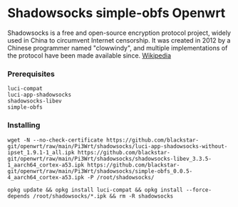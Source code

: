 # Shadowsocks simple-obfs Openwrt

Shadowsocks is a free and open-source encryption protocol project, widely used in China to circumvent Internet censorship. It was created in 2012 by a Chinese programmer named "clowwindy", and multiple implementations of the protocol have been made available since. [Wikipedia](https://en.wikipedia.org/wiki/Shadowsocks)

### Prerequisites

```
luci-compat
luci-app-shadowsocks
shadowsocks-libev
simple-obfs
```

### Installing

```
wget -N --no-check-certificate https://github.com/blackstar-git/openwrt/raw/main/Pi3Wrt/shadowsocks/luci-app-shadowsocks-without-ipset_1.9.1-1_all.ipk https://github.com/blackstar-git/openwrt/raw/main/Pi3Wrt/shadowsocks/shadowsocks-libev_3.3.5-1_aarch64_cortex-a53.ipk https://github.com/blackstar-git/openwrt/raw/main/Pi3Wrt/shadowsocks/simple-obfs_0.0.5-4_aarch64_cortex-a53.ipk -P /root/shadowsocks/
```

```
opkg update && opkg install luci-compat && opkg install --force-depends /root/shadowsocks/*.ipk && rm -R shadowsocks
```
